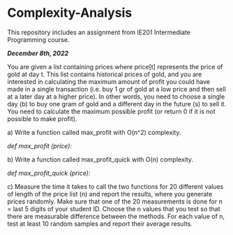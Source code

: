   # Complexity-Analysis 
This repository includes an assignment from IE201 Intermediate Programming course.  
  
___December 8th, 2022___

You are given a list containing prices where price[t] represents the price of gold at day t. This list contains historical prices of gold, and you are interested in calculating the maximum amount of profit you could have made in a single transaction (i.e. buy 1 gr of gold at a low price and then sell at a later day at a higher price). In other words, you need to choose a single day (b) to buy one gram of gold and a different day in the future (s) to sell it. You need to calculate the maximum possible profit (or return 0 if it is not possible to make profit). 

a)	Write a function called max_profit with O(n^2) complexity.

_def max_profit (price):_

b)	Write a function called max_profit_quick with O(n) complexity.

_def max_profit_quick (price):_

c)	Measure the time it takes to call the two functions for 20 different values of length of the price list (n) and report the results, where you generate prices randomly. Make sure that one of the 20 measurements is done for n = last 5 digits of your student ID. Choose the n values that you test so that there are measurable difference between the methods. For each value of n, test at least 10 random samples and report their average results. 


